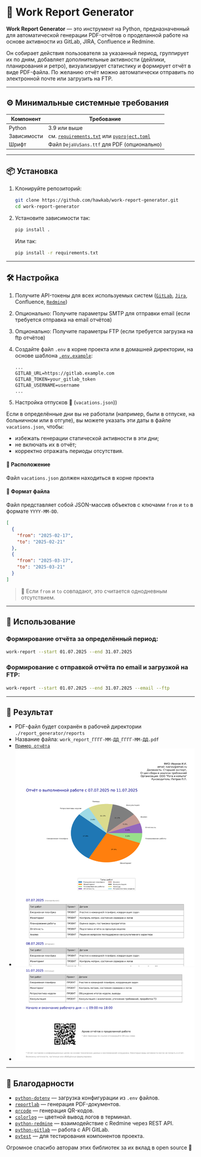 # 🧾 Work Report Generator

**Work Report Generator** — это инструмент на Python, предназначенный для автоматической генерации PDF-отчётов о проделанной работе на основе активности из GitLab, JIRA, Confluence и Redmine.

Он собирает действия пользователя за указанный период, группирует их по дням, добавляет дополнительные активности (дейлики, планирования и ретро), визуализирует статистику и формирует отчёт в виде PDF-файла. По желанию отчёт можно автоматически отправить по электронной почте или загрузить на FTP.

---

## ⚙️ Минимальные системные требования

| Компонент         | Требование                            |
|------------------|----------------------------------------|
| Python           | 3.9 или выше                           |
| Зависимости      | см. [`requirements.txt`](/requirements.txt) или [`pyproject.toml`](/pyproject.toml) |
| Шрифт            | Файл `DejaVuSans.ttf` для PDF (опционально) |

---

## 📦 Установка

1. Клонируйте репозиторий:
   ```bash
   git clone https://github.com/hawkab/work-report-generator.git
   cd work-report-generator
   ```

2. Установите зависимости так:
   ```bash
   pip install .
   ```

   Или так:
   ```bash
   pip install -r requirements.txt
   ```

---

## 🛠 Настройка

1. Получите API-токены для всех используемых систем ([`GitLab`](https://specialistoff.net/question/773), [`Jira`](https://support.atlassian.com/atlassian-account/docs/manage-api-tokens-for-your-atlassian-account/), Confluence, [`Redmine`](https://www.redmine.org/boards/2/topics/53956/))

2. Опционально: Получите параметры SMTP для отправки email (если требуется отправка на email отчётов)

3. Опционально: Получите параметры FTP (если требуется загрузка на ftp отчётов)

4. Создайте файл `.env` в корне проекта или в домашней директории, на основе шаблона [`.env.example`](/.env.example):

   ```dotenv
   ...
   GITLAB_URL=https://gitlab.example.com
   GITLAB_TOKEN=your_gitlab_token
   GITLAB_USERNAME=username
   ...
   ```
5. Настройка отпусков 📆 (`vacations.json`))

Если в определённые дни вы не работали (например, были в отпуске, на больничном или в отгуле), вы можете указать эти даты в файле `vacations.json`, чтобы:

- избежать генерации статической активности в эти дни;
- не включать их в отчёт;
- корректно отражать периоды отсутствия.

#### 📁 Расположение

Файл `vacations.json` должен находиться в корне проекта

#### 🧾 Формат файла

Файл представляет собой JSON-массив объектов с ключами `from` и `to` в формате `YYYY-MM-DD`.

```json
[
  {
    "from": "2025-02-17",
    "to": "2025-02-21"
  },
  {
    "from": "2025-03-17",
    "to": "2025-03-21"
  }
]
```

> 🔄 Если `from` и `to` совпадают, это считается однодневным отсутствием.

---

## 🚀 Использование

### Формирование отчёта за определённый период:

```bash
work-report --start 01.07.2025 --end 31.07.2025
```

### Формирование с отправкой отчёта по email и загрузкой на FTP:

```bash
work-report --start 01.07.2025 --end 31.07.2025 --email --ftp
```

---

## 📁 Результат

- PDF-файл будет сохранён в рабочей директории `./report_generator/reports`
- Название файла: `work_report_ГГГГ-ММ-ДД_ГГГГ-ММ-ДД.pdf`
- [`Пример отчёта`](/report_example/work_report_2025-07-07_2025-07-11.pdf)
- ![img.png](report_example/report_example_start.png)
- ![img.png](report_example/report_example_end.png)
---

## 🤝 Благодарности

- [`python-dotenv`](https://github.com/theskumar/python-dotenv) — загрузка конфигурации из `.env` файлов.
- [`reportlab`](https://pypi.org/project/reportlab/) — генерация PDF-документов.
- [`qrcode`](https://pypi.org/project/qrcode/) — генерация QR-кодов.
- [`colorlog`](https://github.com/borntyping/python-colorlog) — цветной вывод логов в терминал.
- [`python-redmine`](https://github.com/maxtepkeev/python-redmine) — взаимодействие с Redmine через REST API.
- [`python-gitlab`](https://github.com/python-gitlab/python-gitlab) — работа с API GitLab.
- [`pytest`](https://docs.pytest.org/) — для тестирования компонентов проекта.

Огромное спасибо авторам этих библиотек за их вклад в open source 💚
